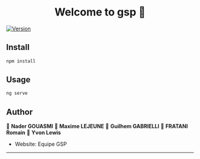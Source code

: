 <h1 align="center">Welcome to gsp 👋</h1>
<p>
  <a href="https://www.npmjs.com/package/gsp" target="_blank">
    <img alt="Version" src="https://img.shields.io/npm/v/gsp.svg">
  </a>
</p>

## Install

```sh
npm install
```

## Usage

```sh
ng serve
```

## Author

👤 **Nader GOUASMI**
👤 **Maxime LEJEUNE**
👤 **Guilhem GABRIELLI**
👤 **FRATANI Romain**
👤 **Yvon Lewis**

* Website: Equipe GSP



***
